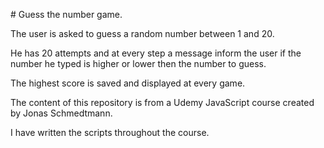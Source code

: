 \# Guess the number game.



The user is asked to guess a random number between 1 and 20.

He has 20 attempts and at every step a message inform the user if the number he typed is higher or lower then the number to guess.

The highest score is saved and displayed at every game.



The content of this repository is from a Udemy JavaScript course created by Jonas Schmedtmann.

I have written the scripts throughout the course.

